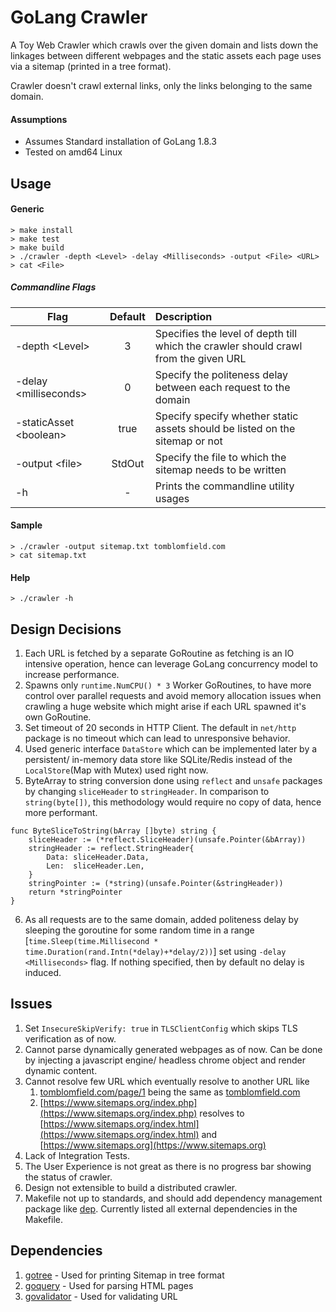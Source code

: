 # GoLang Crawler
A Toy Web Crawler which crawls over the given domain and lists down the linkages between different webpages and the static assets each page uses via a sitemap (printed in a tree format). 

Crawler doesn't crawl external links, only the links belonging to the same domain.

#### Assumptions
- Assumes Standard installation of GoLang 1.8.3
- Tested on amd64 Linux

## Usage

#### Generic
```
> make install
> make test
> make build
> ./crawler -depth <Level> -delay <Milliseconds> -output <File> <URL>
> cat <File>
```
##### Commandline Flags
| Flag           | Default  | Description  |
| -------------- |:--------:| :------------|
| -depth \<Level>| 3 | Specifies the level of depth till which the crawler should crawl from the given URL |
| -delay \<milliseconds>| 0 | Specify the politeness delay between each request to the domain |
| -staticAsset \<boolean>| true | Specify specify whether static assets should be listed on the sitemap or not |
| -output \<file>| StdOut | Specify the file to which the sitemap needs to be written |
| -h| - | Prints the commandline utility usages |
#### Sample
```
> ./crawler -output sitemap.txt tomblomfield.com
> cat sitemap.txt
```
#### Help
```
> ./crawler -h
```

## Design Decisions
1. Each URL is fetched by a separate GoRoutine as fetching is an IO intensive operation, hence can leverage GoLang concurrency model to increase performance.
2. Spawns only ```runtime.NumCPU() * 3``` Worker GoRoutines, to have more control over parallel requests and avoid memory allocation issues when crawling a huge website which might arise if each URL spawned it's own GoRoutine.
3. Set timeout of 20 seconds in HTTP Client. The default in ```net/http``` package is no timeout which can lead to unresponsive behavior.
4. Used generic interface ```DataStore``` which can be implemented later by a persistent/ in-memory data store like SQLite/Redis instead of the ```LocalStore```(Map with Mutex) used right now.
5. ByteArray to string conversion done using ```reflect``` and ```unsafe``` packages by changing ```sliceHeader``` to ```stringHeader```. In comparison to ```string(byte[])```, this methodology would require no copy of data, hence more performant. 
```
func ByteSliceToString(bArray []byte) string {
	sliceHeader := (*reflect.SliceHeader)(unsafe.Pointer(&bArray))
	stringHeader := reflect.StringHeader{
		Data: sliceHeader.Data,
		Len:  sliceHeader.Len,
	}
	stringPointer := (*string)(unsafe.Pointer(&stringHeader))
	return *stringPointer
}
```  
6. As all requests are to the same domain, added politeness delay by sleeping the goroutine for some random time in a range [```time.Sleep(time.Millisecond * time.Duration(rand.Intn(*delay)+*delay/2))```] set using ```-delay <Milliseconds>``` flag.
If nothing specified, then by default no delay is induced.

## Issues
1. Set ```InsecureSkipVerify: true``` in ```TLSClientConfig``` which skips TLS verification as of now.
2. Cannot parse dynamically generated webpages as of now. Can be done by injecting a javascript engine/ headless chrome object and render dynamic content.
3. Cannot resolve few URL which eventually resolve to another URL like
	1. [tomblomfield.com/page/1](tomblomfield.com/page/1) being the same as [tomblomfield.com](tomblomfield.com)
	2. [https://www.sitemaps.org/index.php](https://www.sitemaps.org/index.php) resolves to [https://www.sitemaps.org/index.html](https://www.sitemaps.org/index.html) and [https://www.sitemaps.org](https://www.sitemaps.org)
4. Lack of Integration Tests.
5. The User Experience is not great as there is no progress bar showing the status of crawler.
6. Design not extensible to build a distributed crawler.
7. Makefile not up to standards, and should add dependency management package like [dep](https://github.com/golang/dep). Currently listed all external dependencies in the Makefile.

## Dependencies
1. [gotree](github.com/disiqueira/gotree) - Used for printing Sitemap in tree format
2. [goquery](github.com/PuerkitoBio/goquery) - Used for parsing HTML pages
3. [govalidator](github.com/asaskevich/govalidator) - Used for validating URL